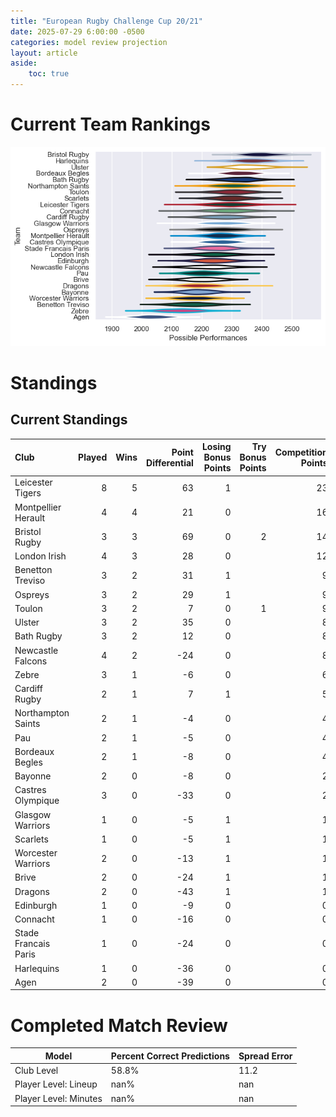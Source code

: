 ```yaml
---  
title: "European Rugby Challenge Cup 20/21"  
date: 2025-07-29 6:00:00 -0500  
categories: model review projection  
layout: article  
aside:  
    toc: true  
---
```

# Current Team Rankings


![Club Rankings](plots/rankings_European_Rugby_Challenge_Cup_2021.png)
# Standings

## Current Standings


| Club                 |   Played |   Wins |   Point Differential |   Losing Bonus Points |   Try Bonus Points |   Competition Points |
|:---------------------|---------:|-------:|---------------------:|----------------------:|-------------------:|---------------------:|
| Leicester Tigers     |        8 |      5 |                   63 |                     1 |                    |                   23 |
| Montpellier Herault  |        4 |      4 |                   21 |                     0 |                    |                   16 |
| Bristol Rugby        |        3 |      3 |                   69 |                     0 |                  2 |                   14 |
| London Irish         |        4 |      3 |                   28 |                     0 |                    |                   12 |
| Benetton Treviso     |        3 |      2 |                   31 |                     1 |                    |                    9 |
| Ospreys              |        3 |      2 |                   29 |                     1 |                    |                    9 |
| Toulon               |        3 |      2 |                    7 |                     0 |                  1 |                    9 |
| Ulster               |        3 |      2 |                   35 |                     0 |                    |                    8 |
| Bath Rugby           |        3 |      2 |                   12 |                     0 |                    |                    8 |
| Newcastle Falcons    |        4 |      2 |                  -24 |                     0 |                    |                    8 |
| Zebre                |        3 |      1 |                   -6 |                     0 |                    |                    6 |
| Cardiff Rugby        |        2 |      1 |                    7 |                     1 |                    |                    5 |
| Northampton Saints   |        2 |      1 |                   -4 |                     0 |                    |                    4 |
| Pau                  |        2 |      1 |                   -5 |                     0 |                    |                    4 |
| Bordeaux Begles      |        2 |      1 |                   -8 |                     0 |                    |                    4 |
| Bayonne              |        2 |      0 |                   -8 |                     0 |                    |                    2 |
| Castres Olympique    |        3 |      0 |                  -33 |                     0 |                    |                    2 |
| Glasgow Warriors     |        1 |      0 |                   -5 |                     1 |                    |                    1 |
| Scarlets             |        1 |      0 |                   -5 |                     1 |                    |                    1 |
| Worcester Warriors   |        2 |      0 |                  -13 |                     1 |                    |                    1 |
| Brive                |        2 |      0 |                  -24 |                     1 |                    |                    1 |
| Dragons              |        2 |      0 |                  -43 |                     1 |                    |                    1 |
| Edinburgh            |        1 |      0 |                   -9 |                     0 |                    |                    0 |
| Connacht             |        1 |      0 |                  -16 |                     0 |                    |                    0 |
| Stade Francais Paris |        1 |      0 |                  -24 |                     0 |                    |                    0 |
| Harlequins           |        1 |      0 |                  -36 |                     0 |                    |                    0 |
| Agen                 |        2 |      0 |                  -39 |                     0 |                    |                    0 |



# Completed Match Review


| Model | Percent Correct Predictions | Spread Error |
| ------ | ------ | ------ |
| Club Level | 58.8% | 11.2 |
| Player Level: Lineup | nan% | nan |
| Player Level: Minutes | nan% | nan |

